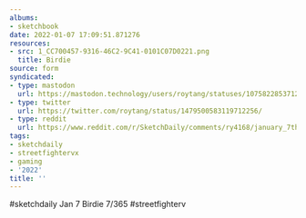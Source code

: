 ```yaml
---
albums:
- sketchbook
date: 2022-01-07 17:09:51.871276
resources:
- src: 1_CC700457-9316-46C2-9C41-0101C07D0221.png
  title: Birdie
source: form
syndicated:
- type: mastodon
  url: https://mastodon.technology/users/roytang/statuses/107582285371296277
- type: twitter
  url: https://twitter.com/roytang/status/1479500583119712256/
- type: reddit
  url: https://www.reddit.com/r/SketchDaily/comments/ry4168/january_7th_tacos/hrnry5n/
tags:
- sketchdaily
- streetfightervx
- gaming
- '2022'
title: ''
---
```


#sketchdaily Jan 7 Birdie 7/365 #streetfighterv